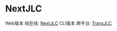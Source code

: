 # NextJLC

Web版本 纯在线: [NextJLC](https://github.com/nextjlc/nextjlc)
CLI版本 跨平台: [TransJLC](https://github.com/HalfSweet/TransJLC)